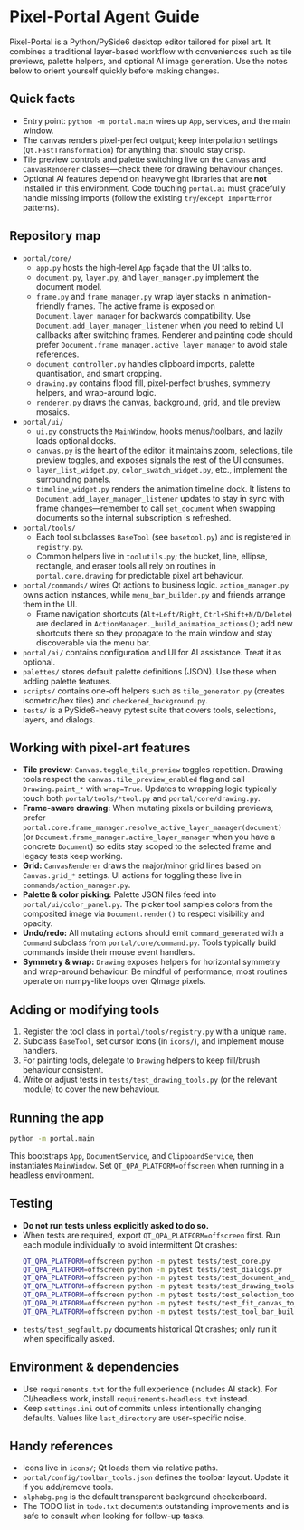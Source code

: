 # Pixel-Portal Agent Guide

Pixel-Portal is a Python/PySide6 desktop editor tailored for pixel art. It combines a traditional
layer-based workflow with conveniences such as tile previews, palette helpers, and optional AI image
generation. Use the notes below to orient yourself quickly before making changes.

## Quick facts
- Entry point: `python -m portal.main` wires up `App`, services, and the main window.
- The canvas renders pixel-perfect output; keep interpolation settings (`Qt.FastTransformation`)
  for anything that should stay crisp.
- Tile preview controls and palette switching live on the `Canvas` and `CanvasRenderer`
  classes—check there for drawing behaviour changes.
- Optional AI features depend on heavyweight libraries that are **not** installed in this
  environment. Code touching `portal.ai` must gracefully handle missing imports (follow the existing
  `try`/`except ImportError` patterns).

## Repository map
- `portal/core/`
  - `app.py` hosts the high-level `App` façade that the UI talks to.
  - `document.py`, `layer.py`, and `layer_manager.py` implement the document model.
  - `frame.py` and `frame_manager.py` wrap layer stacks in animation-friendly frames. The active
    frame is exposed on `Document.layer_manager` for backwards compatibility. Use
    `Document.add_layer_manager_listener` when you need to rebind UI callbacks
    after switching frames. Renderer and painting code should prefer
    `Document.frame_manager.active_layer_manager` to avoid stale references.
  - `document_controller.py` handles clipboard imports, palette quantisation, and smart cropping.
  - `drawing.py` contains flood fill, pixel-perfect brushes, symmetry helpers, and wrap-around logic.
  - `renderer.py` draws the canvas, background, grid, and tile preview mosaics.
- `portal/ui/`
  - `ui.py` constructs the `MainWindow`, hooks menus/toolbars, and lazily loads optional docks.
  - `canvas.py` is the heart of the editor: it maintains zoom, selections, tile preview toggles,
    and exposes signals the rest of the UI consumes.
  - `layer_list_widget.py`, `color_swatch_widget.py`, etc., implement the surrounding panels.
  - `timeline_widget.py` renders the animation timeline dock. It listens to
    `Document.add_layer_manager_listener` updates to stay in sync with frame
    changes—remember to call `set_document` when swapping documents so the
    internal subscription is refreshed.
- `portal/tools/`
  - Each tool subclasses `BaseTool` (see `basetool.py`) and is registered in `registry.py`.
  - Common helpers live in `toolutils.py`; the bucket, line, ellipse, rectangle, and eraser tools all
    rely on routines in `portal.core.drawing` for predictable pixel art behaviour.
- `portal/commands/` wires Qt actions to business logic. `action_manager.py` owns action instances,
  while `menu_bar_builder.py` and friends arrange them in the UI.
  - Frame navigation shortcuts (`Alt+Left/Right`, `Ctrl+Shift+N/D/Delete`) are
    declared in `ActionManager._build_animation_actions()`; add new shortcuts
    there so they propagate to the main window and stay discoverable via the
    menu bar.
- `portal/ai/` contains configuration and UI for AI assistance. Treat it as optional.
- `palettes/` stores default palette definitions (JSON). Use these when adding palette features.
- `scripts/` contains one-off helpers such as `tile_generator.py` (creates isometric/hex tiles) and
  `checkered_background.py`.
- `tests/` is a PySide6-heavy pytest suite that covers tools, selections, layers, and dialogs.

## Working with pixel-art features
- **Tile preview:** `Canvas.toggle_tile_preview` toggles repetition. Drawing tools respect the
  `canvas.tile_preview_enabled` flag and call `Drawing.paint_*` with `wrap=True`. Updates to wrapping
  logic typically touch both `portal/tools/*tool.py` and `portal/core/drawing.py`.
- **Frame-aware drawing:** When mutating pixels or building previews, prefer
  `portal.core.frame_manager.resolve_active_layer_manager(document)` (or
  `Document.frame_manager.active_layer_manager` when you have a concrete
  `Document`) so edits stay scoped to the selected frame and legacy tests keep
  working.
- **Grid:** `CanvasRenderer` draws the major/minor grid lines based on `Canvas.grid_*` settings.
  UI actions for toggling these live in `commands/action_manager.py`.
- **Palette & color picking:** Palette JSON files feed into `portal/ui/color_panel.py`. The picker
  tool samples colors from the composited image via `Document.render()` to respect visibility and
  opacity.
- **Undo/redo:** All mutating actions should emit `command_generated` with a `Command` subclass from
  `portal/core/command.py`. Tools typically build commands inside their mouse event handlers.
- **Symmetry & wrap:** `Drawing` exposes helpers for horizontal symmetry and wrap-around behaviour.
  Be mindful of performance; most routines operate on numpy-like loops over QImage pixels.

## Adding or modifying tools
1. Register the tool class in `portal/tools/registry.py` with a unique `name`.
2. Subclass `BaseTool`, set cursor icons (in `icons/`), and implement mouse handlers.
3. For painting tools, delegate to `Drawing` helpers to keep fill/brush behaviour consistent.
4. Write or adjust tests in `tests/test_drawing_tools.py` (or the relevant module) to cover the new
   behaviour.

## Running the app
```bash
python -m portal.main
```
This bootstraps `App`, `DocumentService`, and `ClipboardService`, then instantiates `MainWindow`.
Set `QT_QPA_PLATFORM=offscreen` when running in a headless environment.

## Testing
- **Do not run tests unless explicitly asked to do so.**
- When tests are required, export `QT_QPA_PLATFORM=offscreen` first. Run each module individually to
  avoid intermittent Qt crashes:
  ```bash
  QT_QPA_PLATFORM=offscreen python -m pytest tests/test_core.py
  QT_QPA_PLATFORM=offscreen python -m pytest tests/test_dialogs.py
  QT_QPA_PLATFORM=offscreen python -m pytest tests/test_document_and_layers.py
  QT_QPA_PLATFORM=offscreen python -m pytest tests/test_drawing_tools.py
  QT_QPA_PLATFORM=offscreen python -m pytest tests/test_selection_tools.py
  QT_QPA_PLATFORM=offscreen python -m pytest tests/test_fit_canvas_to_selection.py
  QT_QPA_PLATFORM=offscreen python -m pytest tests/test_tool_bar_builder.py
  ```
- `tests/test_segfault.py` documents historical Qt crashes; only run it when specifically asked.

## Environment & dependencies
- Use `requirements.txt` for the full experience (includes AI stack). For CI/headless work, install
  `requirements-headless.txt` instead.
- Keep `settings.ini` out of commits unless intentionally changing defaults. Values like
  `last_directory` are user-specific noise.

## Handy references
- Icons live in `icons/`; Qt loads them via relative paths.
- `portal/config/toolbar_tools.json` defines the toolbar layout. Update it if you add/remove tools.
- `alphabg.png` is the default transparent background checkerboard.
- The TODO list in `todo.txt` documents outstanding improvements and is safe to consult when looking
  for follow-up tasks.
